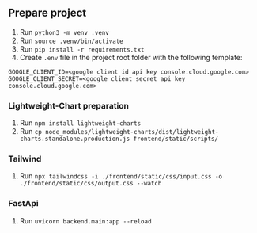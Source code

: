 ## Prepare project

1. Run ```python3 -m venv .venv```
2. Run ```source .venv/bin/activate```
3. Run ```pip install -r requirements.txt```
4. Create ```.env``` file in the project root folder with the following template:

```
GOOGLE_CLIENT_ID=<google client id api key console.cloud.google.com>
GOOGLE_CLIENT_SECRET=<google client secret api key console.cloud.google.com>
```

### Lightweight-Chart preparation

1. Run ```npm install lightweight-charts```
2. Run ```cp node_modules/lightweight-charts/dist/lightweight-charts.standalone.production.js frontend/static/scripts/```

### Tailwind

1. Run ```npx tailwindcss -i ./frontend/static/css/input.css -o ./frontend/static/css/output.css --watch```

### FastApi

1. Run ```uvicorn backend.main:app --reload```